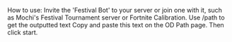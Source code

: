 How to use:
Invite the 'Festival Bot' to your server or join one with it, such as Mochi's Festival Tournament server or Fortnite Calibration.
Use /path to get the outputted text
Copy and paste this text on the OD Path page. Then click start.
